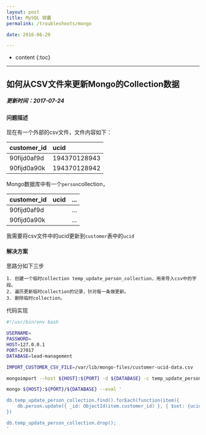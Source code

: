 ```yaml
---
layout: post
title: MySQL 锦囊
permalink: /troubleshoots/mongo

date: 2016-06-20

---
```


* content
{:toc}

---

## 如何从CSV文件来更新Mongo的Collection数据

##### 更新时间：2017-07-24

#### 问题描述
现在有一个外部的csv文件，文件内容如下：

|customer_id | ucid |
|:---|:---|
|90fijd0af9d | 194370128943|
|90fijd0a90k | 194370128942|

Mongo数据库中有一个`person`collection，

|customer_id | ucid | ... |
|:---|:---|:---|
|90fijd0af9d | |...|
|90fijd0a90k | |...|

我需要将csv文件中的ucid更新到`customer`表中的`ucid`

#### 解决方案

思路分如下三步

```
1. 创建一个临时collection temp_update_person_collection，用来导入csv中的字段。
2. 遍历更新临时collection的记录，针对每一条做更新。
3. 删除临时collection。
```

代码实现

```sh
#!/usr/bin/env bash

USERNAME=
PASSWORD=
HOST=127.0.0.1
PORT=27017
DATABASE=lead-management

IMPORT_CUSTOMER_CSV_FILE=/var/lib/mongo-files/customer-ucid-data.csv

mongoimport --host ${HOST}:${PORT} -d ${DATABASE} -c temp_update_person_collection --type csv --file ${IMPORT_CUSTOMER_CSV_FILE} --headerline

mongo ${HOST}:${PORT}/${DATABASE} --eval '

db.temp_update_person_collection.find().forEach(function(item){
	db.person.update({ _id: ObjectId(item.customer_id) }, { $set: {ucid: item.ucid} }, false, true);
})

db.temp_update_person_collection.drop();
'
```

